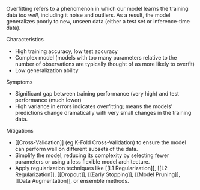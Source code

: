 Overfitting refers to a phenomenon in which our model learns the training data *too well*, including it noise and outliers. As a result, the model generalizes poorly to new, unseen data (either a test set or inference-time data).

Characteristics
- High training accuracy, low test accuracy
- Complex model (models with too many parameters relative to the number of observations are typically thought of as more likely to overfit)
- Low generalization ability

Symptoms
- Significant gap between training performance (very high) and test performance (much lower)
- High variance in errors indicates overfitting; means the models' predictions change dramatically with very small changes in the training data.

Mitigations
- [[Cross-Validation]] (eg K-Fold Cross-Validation) to ensure the model can perform well on different subsets of the data.
- Simplify the model, reducing its complexity by selecting fewer parameters or using a less flexible model architecture.
- Apply regularization techniques like [[L1 Regularization]], [[L2 Regularization]], [[Dropout]], [[Early Stopping]], [[Model Pruning]], [[Data Augmentation]], or ensemble methods.